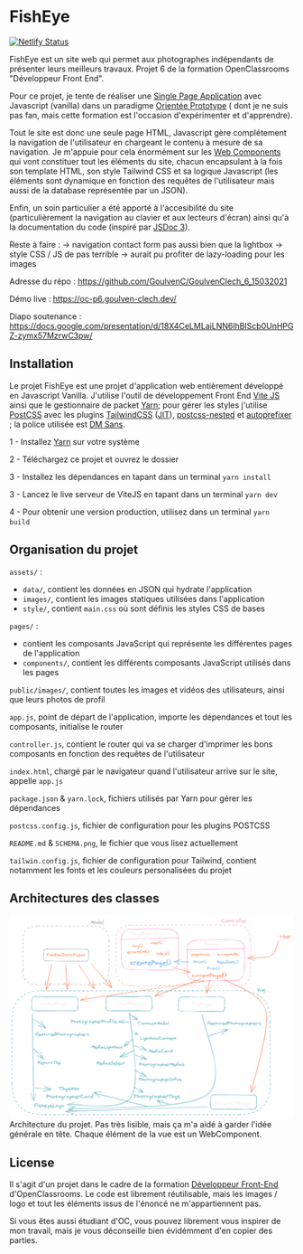 # FishEye

[![Netlify Status](https://api.netlify.com/api/v1/badges/533f9fcd-4876-4b48-a98c-ecf4ece58ee0/deploy-status)](https://app.netlify.com/sites/goulvenclech-6-15032021/deploys)

FishEye est un site web qui permet aux photographes indépendants de présenter leurs meilleurs travaux. Projet 6 de la formation OpenClassrooms "Développeur Front End".

Pour ce projet, je tente de réaliser une [Single Page Application](https://en.wikipedia.org/wiki/Single-page_application) avec Javascript (vanilla) dans un paradigme [Orientée Prototype](https://en.wikipedia.org/wiki/Prototype-based_programming) ( dont je ne suis pas fan, mais cette formation est l'occasion d'expérimenter et d'apprendre).

Tout le site est donc une seule page HTML, Javascript gère complétement la navigation de l'utilisateur en chargeant le contenu à mesure de sa navigation. Je m'appuie pour cela énormément sur les [Web Components](https://developer.mozilla.org/en-US/docs/Web/Web_Components) qui vont constituer tout les éléments du site, chacun encapsulant à la fois son template HTML, son style Tailwind CSS et sa logique Javascript (les éléments sont dynamique en fonction des requêtes de l'utilisateur mais aussi de la database représentée par un JSON).

Enfin, un soin particulier a été apporté à l'accesibilité du site (particulièrement la navigation au clavier et aux lecteurs d'écran) ainsi qu'à la documentation du code (inspiré par [JSDoc 3](https://jsdoc.app/)).

Reste à faire : 
-> navigation contact form pas aussi bien que la lightbox 
-> style CSS / JS de <medias-select> pas terrible 
-> aurait pu profiter de lazy-loading pour les images

Adresse du répo : https://github.com/GoulvenC/GoulvenClech_6_15032021

Démo live : https://oc-p6.goulven-clech.dev/

Diapo soutenance : https://docs.google.com/presentation/d/18X4CeLMLaiLNN6lhBIScb0UnHPGZ-zymx57MzrwC3pw/

## Installation

Le projet FishEye est une projet d'application web entièrement développé en Javascript Vanilla. J'utilise l'outil de développement Front End [Vite JS](https://vitejs.dev/) ainsi que le gestionnaire de packet [Yarn](https://yarnpkg.com/); pour gérer les styles j'utilise [PostCSS](https://github.com/postcss/postcss) avec les plugins [TailwindCSS](https://tailwindcss.com/) ([JIT](https://tailwindcss.com/docs/just-in-time-mode)), [postcss-nested](https://github.com/postcss/postcss-nested) et [autoprefixer](https://github.com/postcss/autoprefixer) ; la police utilisée est [DM Sans](https://fonts.google.com/specimen/DM+Sans).

1 - Installez [Yarn](https://yarnpkg.com/) sur votre système

2 - Téléchargez ce projet et ouvrez le dossier

3 - Installez les dépendances en tapant dans un terminal `yarn install`

3 - Lancez le live serveur de ViteJS en tapant dans un terminal `yarn dev`

4 - Pour obtenir une version production, utilisez dans un terminal `yarn build`

## Organisation du projet

`assets/` :
* `data/`, contient les données en JSON qui hydrate l'application
* `images/`, contient les images statiques utilisées dans l'application
* `style/`, contient `main.css` où sont définis les styles CSS de bases

`pages/` :
* contient les composants JavaScript qui représente les différentes pages de l'application
* `components/`, contient les différents composants JavaScript utilisés dans les pages

`public/images/`, contient toutes les images et vidéos des utilisateurs, ainsi que leurs photos de profil

`app.js`, point de départ de l'application, importe les dépendances et tout les composants, initialise le router

`controller.js`, contient le router qui va se charger d'imprimer les bons composants en fonction des requêtes de l'utilisateur 

`index.html`, chargé par le navigateur quand l'utilisateur arrive sur le site, appelle `app.js`

`package.json` & `yarn.lock`, fichiers utilisés par Yarn pour gérer les dépendances

`postcss.config.js`, fichier de configuration pour les plugins POSTCSS

`README.md` & `SCHEMA.png`, le fichier que vous lisez actuellement

`tailwin.config.js`, fichier de configuration pour Tailwind, contient notamment les fonts et les couleurs personalisées du projet

## Architectures des classes
![](/SCHEMA.png)
Architecture du projet. Pas très lisible, mais ça m'a aidé à garder l'idée générale en tête.
Chaque élément de la vue est un WebComponent.

## License 

Il s'agit d'un projet dans le cadre de la formation [Développeur Front-End](https://openclassrooms.com/fr/paths/314-developpeur-front-end) d'OpenClassrooms. Le code est librement réutilisable, mais les images / logo et tout les éléments issus de l'énoncé ne m'appartiennent pas.

Si vous êtes aussi étudiant d'OC, vous pouvez librement vous inspirer de mon travail, mais je vous déconseille bien évidémment d'en copier des parties.
